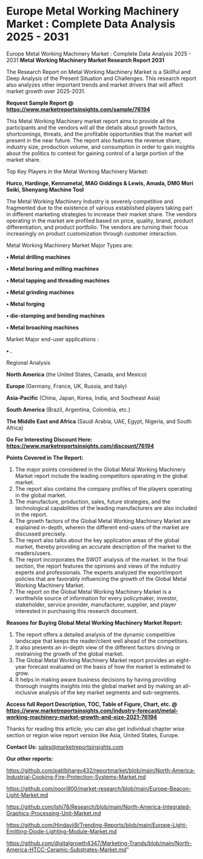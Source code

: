 # Europe Metal Working Machinery Market : Complete Data Analysis 2025 - 2031
Europe Metal Working Machinery Market : Complete Data Analysis 2025 - 2031
<strong>Metal Working Machinery Market Research Report 2031</strong>

The Research Report on Metal Working Machinery Market is a Skillful and Deep Analysis of the Present Situation and Challenges. This research report also analyzes other important trends and market drivers that will affect market growth over 2025-2031.

<strong>Request Sample Report @ <a href=https://www.marketreportsinsights.com/sample/76194>https://www.marketreportsinsights.com/sample/76194</a></strong>

This Metal Working Machinery market report aims to provide all the participants and the vendors will all the details about growth factors, shortcomings, threats, and the profitable opportunities that the market will present in the near future. The report also features the revenue share, industry size, production volume, and consumption in order to gain insights about the politics to contest for gaining control of a large portion of the market share.

Top Key Players in the Metal Working Machinery Market:

<strong>Hurco, Hardinge, Kennametal, MAG Giddings & Lewis, Amada, DMG Mori Seiki, Shenyang Machine Tool</strong>

The Metal Working Machinery Industry is severely competitive and fragmented due to the existence of various established players taking part in different marketing strategies to increase their market share. The vendors operating in the market are profiled based on price, quality, brand, product differentiation, and product portfolio. The vendors are turning their focus increasingly on product customization through customer interaction.

Metal Working Machinery Market Major Types are:

<strong>• Metal drilling machines

• Metal boring and milling machines

• Metal tapping and threading machines

• Metal grinding machines

• Metal forging

• die-stamping and bending machines

• Metal broaching machines</strong>

Market Major end-user applications :

<strong>• .</strong>

Regional Analysis

</u><strong><b>North America</b></strong> (the United States, Canada, and Mexico)

<strong><b>Europe </b></strong>(Germany, France, UK, Russia, and Italy)

<strong><b>Asia-Pacific</b></strong> (China, Japan, Korea, India, and Southeast Asia)

<strong><b>South America</b></strong> (Brazil, Argentina, Colombia, etc.)

<strong><b>The Middle East and Africa</b></strong> (Saudi Arabia, UAE, Egypt, Nigeria, and South Africa)

<strong>Go For Interesting Discount Here: <a href=https://www.marketreportsinsights.com/discount/76194>https://www.marketreportsinsights.com/discount/76194</a></strong>

<strong>Points Covered in The Report:</strong>
<ol>
  <li>The major points considered in the Global Metal Working Machinery Market report include the leading competitors operating in the global market.</li>
  <li>The report also contains the company profiles of the players operating in the global market.</li>
  <li>The manufacture, production, sales, future strategies, and the technological capabilities of the leading manufacturers are also included in the report.</li>
  <li>The growth factors of the Global Metal Working Machinery Market are explained in-depth, wherein the different end-users of the market are discussed precisely.</li>
  <li>The report also talks about the key application areas of the global market, thereby providing an accurate description of the market to the readers/users.</li>
  <li>The report incorporates the SWOT analysis of the market. In the final section, the report features the opinions and views of the industry experts and professionals. The experts analyzed the export/import policies that are favorably influencing the growth of the Global Metal Working Machinery Market.</li>
  <li>The report on the Global Metal Working Machinery Market is a worthwhile source of information for every policymaker, investor, stakeholder, service provider, manufacturer, supplier, and player interested in purchasing this research document.</li>
</ol>
<strong>Reasons for Buying Global Metal Working Machinery Market Report:</strong>

<ol>
  <li>The report offers a detailed analysis of the dynamic competitive landscape that keeps the reader/client well ahead of the competitors.</li>
  <li>It also presents an in-depth view of the different factors driving or restraining the growth of the global market.</li>
  <li>The Global Metal Working Machinery Market report provides an eight-year forecast evaluated on the basis of how the market is estimated to grow.</li>
  <li>It helps in making aware business decisions by having providing thorough insights insights into the global market and by making an all-inclusive analysis of the key market segments and sub-segments.</li>
</ol>
<strong>Access full Report Description, TOC, Table of Figure, Chart, etc. @ <a href=https://www.marketreportsinsights.com/industry-forecast/metal-working-machinery-market-growth-and-size-2021-76194>https://www.marketreportsinsights.com/industry-forecast/metal-working-machinery-market-growth-and-size-2021-76194</a></strong>


Thanks for reading this article; you can also get individual chapter wise section or region wise report version like Asia, United States, Europe.

<strong>Contact Us:</strong>
sales@marketreportsinsights.com

<strong>Our other reports:</strong>

<a href=https://github.com/patilbhargv432/reportmarket/blob/main/North-America-Industrial-Cooking-Fire-Protection-Systems-Market.md>https://github.com/patilbhargv432/reportmarket/blob/main/North-America-Industrial-Cooking-Fire-Protection-Systems-Market.md</a>

<a href=https://github.com/noori900/market-research/blob/main/Europe-Beacon-Light-Market.md>https://github.com/noori900/market-research/blob/main/Europe-Beacon-Light-Market.md</a>

<a href=https://github.com/Ishi78/Research/blob/main/North-America-Integrated-Graphics-Processing-Unit-Market.md>https://github.com/Ishi78/Research/blob/main/North-America-Integrated-Graphics-Processing-Unit-Market.md</a>

<a href=https://github.com/Hindavii9/Trending-Reports/blob/main/Europe-Light-Emitting-Diode-Lighting-Module-Market.md>https://github.com/Hindavii9/Trending-Reports/blob/main/Europe-Light-Emitting-Diode-Lighting-Module-Market.md</a>

<a href=https://github.com/digitalgrowth4347/Marketing-Trands/blob/main/North-America-HTCC-Ceramic-Substrates-Market.md>https://github.com/digitalgrowth4347/Marketing-Trands/blob/main/North-America-HTCC-Ceramic-Substrates-Market.md</a>"
